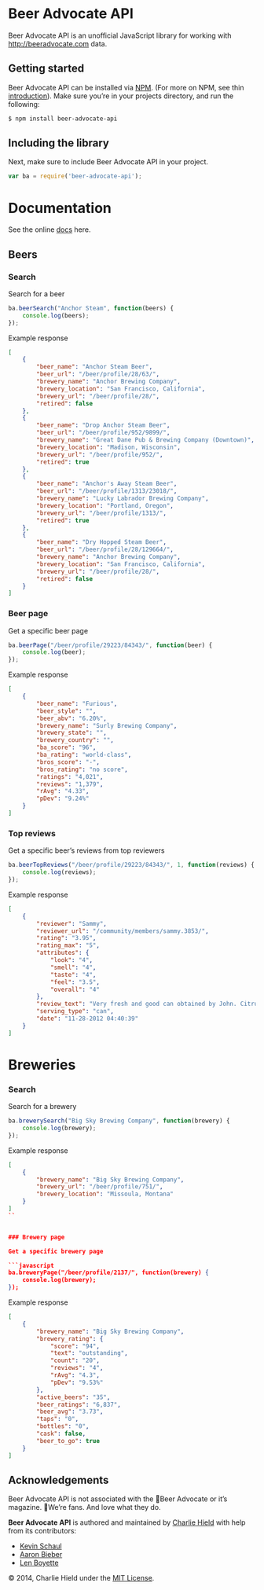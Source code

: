 Beer Advocate API
=================

Beer Advocate API is an unofficial JavaScript library for working with http://beeradvocate.com data.

Getting started
---------------

Beer Advocate API can be installed via [NPM](https://www.npmjs.org/). (For more on NPM, see thin [introduction](http://howtonode.org/05896bb828f0d7e9251dd5b4cfd72350896990bd/introduction-to-npm)). Make sure you’re in your projects directory, and run the following:

```bash
$ npm install beer-advocate-api
```

Including the library
---------------------

Next, make sure to include Beer Advocate API in your project.

```javascript
var ba = require('beer-advocate-api');
```

Documentation
=============

See the online [docs](http://stursby.github.io/beer-advocate-api) here.

Beers
-----

### Search

Search for a beer

```javascript
ba.beerSearch("Anchor Steam", function(beers) {
    console.log(beers);
});
```

Example response

```json
[
    {
        "beer_name": "Anchor Steam Beer",
        "beer_url": "/beer/profile/28/63/",
        "brewery_name": "Anchor Brewing Company",
        "brewery_location": "San Francisco, California",
        "brewery_url": "/beer/profile/28/",
        "retired": false
    },
    {
        "beer_name": "Drop Anchor Steam Beer",
        "beer_url": "/beer/profile/952/9899/",
        "brewery_name": "Great Dane Pub & Brewing Company (Downtown)",
        "brewery_location": "Madison, Wisconsin",
        "brewery_url": "/beer/profile/952/",
        "retired": true
    },
    {
        "beer_name": "Anchor's Away Steam Beer",
        "beer_url": "/beer/profile/1313/23018/",
        "brewery_name": "Lucky Labrador Brewing Company",
        "brewery_location": "Portland, Oregon",
        "brewery_url": "/beer/profile/1313/",
        "retired": true
    },
    {
        "beer_name": "Dry Hopped Steam Beer",
        "beer_url": "/beer/profile/28/129664/",
        "brewery_name": "Anchor Brewing Company",
        "brewery_location": "San Francisco, California",
        "brewery_url": "/beer/profile/28/",
        "retired": false
    }
]
```


### Beer page

Get a specific beer page

```javascript
ba.beerPage("/beer/profile/29223/84343/", function(beer) {
    console.log(beer);
});
```

Example response

```json
[
    {
        "beer_name": "Furious",
        "beer_style": "",
        "beer_abv": "6.20%",
        "brewery_name": "Surly Brewing Company",
        "brewery_state": "",
        "brewery_country": "",
        "ba_score": "96",
        "ba_rating": "world-class",
        "bros_score": "-",
        "bros_rating": "no score",
        "ratings": "4,021",
        "reviews": "1,379",
        "rAvg": "4.33",
        "pDev": "9.24%"
    }
]
```

### Top reviews

Get a specific beer’s reviews from top reviewers

```javascript
ba.beerTopReviews("/beer/profile/29223/84343/", 1, function(reviews) {
    console.log(reviews);
});
```

Example response

```json
[
    {
        "reviewer": "Sammy",
        "reviewer_url": "/community/members/sammy.3853/",
        "rating": "3.95",
        "rating_max": "5",
        "attributes": {
            "look": "4",
            "smell": "4",
            "taste": "4",
            "feel": "3.5",
            "overall": "4"
        },
        "review_text": "Very fresh and good can obtained by John. Citrus hop aroma, yet well tamed. Cloudy orange and lacey. A big IBU and yet a very good ornage, tangerine, grapefruit taste and drinkability. A good examle of a pale that used tobe called an IPA(if not a DIPA by some) .Recommended.",
        "serving_type": "can",
        "date": "11-28-2012 04:40:39"
    }
]
```


Breweries
=========

### Search

Search for a brewery

```javascript
ba.brewerySearch("Big Sky Brewing Company", function(brewery) {
    console.log(brewery);
});
```

Example response

```json
[
    {
        "brewery_name": "Big Sky Brewing Company",
        "brewery_url": "/beer/profile/751/",
        "brewery_location": "Missoula, Montana"
    }
]
``


### Brewery page

Get a specific brewery page

```javascript
ba.breweryPage("/beer/profile/2137/", function(brewery) {
    console.log(brewery);
});
```

Example response

```json
[
    {
        "brewery_name": "Big Sky Brewing Company",
        "brewery_rating": {
            "score": "94",
            "text": "outstanding",
            "count": "20",
            "reviews": "4",
            "rAvg": "4.3",
            "pDev": "9.53%"
        },
        "active_beers": "35",
        "beer_ratings": "6,837",
        "beer_avg": "3.73",
        "taps": "0",
        "bottles": "0",
        "cask": false,
        "beer_to_go": true
    }
]
```

Acknowledgements
----------------

Beer Advocate API is not associated with the Beer Advocate or it’s magazine. We’re fans. And love what they do.

**Beer Advocate API** is authored and maintained by [Charlie Hield](https://twitter.com/charliehield) with help from its contributors:

 * [Kevin Schaul](https://github.com/kevinschaul)
 * [Aaron Bieber](https://github.com/qbit)
 * [Len Boyette](https://github.com/kevlened)

© 2014, Charlie Hield under the [MIT License](http://www.opensource.org/licenses/mit-license.php).
